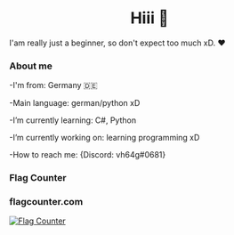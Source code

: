 <h1 align="center">Hiii 👋</h1>

I'am really just a beginner, so don't expect too much xD.
❤️

### About me

-I'm from:   Germany 🇩🇪

-Main language:  german/python xD

-I’m currently learning:  C#, Python
  
-I’m currently working on:   learning programming xD
 
-How to reach me:  {Discord: vh64g#0681}

### Flag Counter
<h3>flagcounter.com</h3>
<a href="https://info.flagcounter.com/tOaO"><img src="https://s05.flagcounter.com/countxl/tOaO/bg_333333/txt_FFFFFF/border_8C8C8C/columns_8/maxflags_250/viewers_0/labels_1/pageviews_1/flags_0/percent_0/" alt="Flag Counter" border="0"></a>

<!--
**vh64g/vh64g** is a ✨ _special_ ✨ repository because its `README.md` (this file) appears on your GitHub profile.

Here are some ideas to get you started:

- 🔭 I’m currently working on ...
- 🌱 I’m currently learning ...
- 👯 I’m looking to collaborate on ...
- 🤔 I’m looking for help with ...
- 💬 Ask me about ...
- 📫 How to reach me: ...
- 😄 Pronouns: ...
- ⚡ Fun fact: ...
-->
